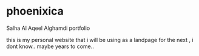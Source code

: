 # phoenixica
Salha Al Aqeel Alghamdi portfolio

this is my personal website that i will be using as a landpage for the next , i dont know.. maybe years to come..
